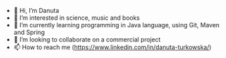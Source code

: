 - 👋 Hi, I’m Danuta
- 👀 I’m interested in science, music and books
- 🌱 I’m currently learning programming in Java language, using Git, Maven and Spring
- 💞️ I’m looking to collaborate on a commercial project
- 📫 How to reach me (https://www.linkedin.com/in/danuta-turkowska/)

<!---
TurDan/TurDan is a ✨ special ✨ repository because its `README.md` (this file) appears on your GitHub profile.
You can click the Preview link to take a look at your changes.
--->
